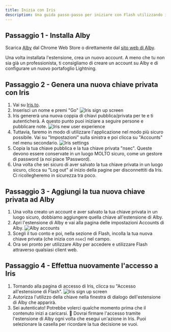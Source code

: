 ```yaml
---
title: Inizia con Iris
description: Una guida passo-passo per iniziare con Flash utilizzando il cliente web Iris.
---
```


## Passaggio 1 - Installa Alby

Scarica [Alby](https://chrome.google.com/webstore/detail/alby-bitcoin-lightning-wa/iokeahhehimjnekafflcihljlcjccdbe) dal Chrome Web Store o direttamente dal [sito web di Alby](https://getalby.com/).

Una volta installata l'estensione, crea un nuovo account. A meno che tu non sia già un professionista, ti consigliamo di creare un account su Alby e di configurare un nuovo portafoglio Lightning.

## Passaggio 2 - Genera una nuova chiave privata con Iris

1. Vai su [Iris.to](https://iris.to).
1. Inserisci un nome e premi "Go" ![Iris sign up screen](/images/iris-signup.webp)
1. Iris genererà una nuova coppia di chiavi pubblica/privata per te e ti autenticherà. A questo punto puoi iniziare a seguire persone e pubblicare note. ![Iris new user experience](/images/iris-nux.webp)
1. Tuttavia, faremo in modo di utilizzare l'applicazione nel modo più sicuro possibile. Vai su "Impostazioni" sulla sinistra e poi clicca su "Accounts" nel menu secondario. ![Iris settings](/images/iris-accounts-settings.webp)
1. Copia la tua chiave pubblica e la tua chiave privata "nsec". Queste devono essere conservate in un luogo MOLTO sicuro, come un gestore di password (a noi piace 1Password).
1. Una volta che sei sicuro di aver salvato la tua chiave privata in un luogo sicuro, clicca su "Log out" al inizio della pagine per disconnettiti da Iris. Ci ricollegheremo in sicurezza tra poco.

## Passaggio 3 - Aggiungi la tua nuova chiave privata ad Alby

1. Una volta creato un account e aver salvato la tua chiave privata in un luogo sicuro, dobbiamo aggiungere quella chiave all'estensione di Alby.
1. Apri l'estensione di Alby e vai alla pagina delle impostazioni Accounts di Alby. ![Alby accounts](/images/alby-accounts.webp)
1. Scegli il tuo conto e poi, nella sezione di Flash, incolla la tua nuova chiave privata (che inizia con `nsec`) nel campo.
1. Ora sei pronto per utilizzare Alby per accedere e utilizzare Flash attraverso qualsiasi client web.

## Passaggio 4 - Effettua nuovamente l'accesso a Iris

1. Tornando alla pagina di accesso di Iris, clicca su "Accesso all'estensione di Flash". ![Iris sign up screen](/images/iris-signup.webp)
1. Autorizza l'utilizzo della chiave nella finestra di dialogo dell'estensione di Alby che apparirà.
1. Sei autenticato! Potrebbe volerci qualche momento prima che il contenuto inizi a caricarsi. 🤙 Dovrai firmare l'accesso tramite l'estensione di Alby ogni volta che esegui un'azione in Iris. Puoi selezionare la casella per ricordare la tua decisione se vuoi.
